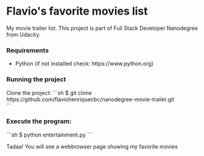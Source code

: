 # Flavio's favorite movies list

My movie trailer list. This project is part of Full Stack Developer Nanodegree from Udacity.

<h3>Requirements</h3>
<ul>
  <li>Python (if not installed check: https://www.python.org)</li>
</ul>

<h3>Running the project</h3>
Clone the project:
```sh
$ git clone https://github.com/flaviohenriquecbc/nanodegree-movie-trailer.git<br>
```

<h3>Execute the program:</h3>
```sh
$ python entertainment.py
```

Tadaa! You will see a webbrowser page showing my favorite movies

